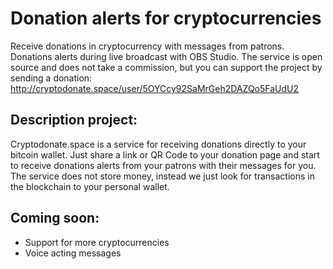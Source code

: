 # Donation alerts for cryptocurrencies
Receive donations in cryptocurrency with messages from patrons.
Donations alerts during live broadcast with OBS Studio.
The service is open source and does not take a commission, but you can support the project by sending a donation:
http://cryptodonate.space/user/5OYCcy92SaMrGeh2DAZQo5FaUdU2


## Description project:
Cryptodonate.space is a service for receiving donations directly to your bitcoin wallet. Just share a link or QR Code to your donation page and start to receive donations alerts from your patrons with their messages for you. The service does not store money, instead we just look for transactions in the blockchain to your personal wallet. 


## Сoming soon:
* Support for more cryptocurrencies
* Voice acting messages
  

